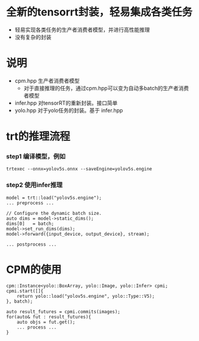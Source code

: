 # 全新的tensorrt封装，轻易集成各类任务
- 轻易实现各类任务的生产者消费者模型，并进行高性能推理
- 没有复杂的封装

# 说明
- cpm.hpp 生产者消费者模型
    - 对于直接推理的任务，通过cpm.hpp可以变为自动多batch的生产者消费者模型
- infer.hpp 对tensorRT的重新封装。接口简单
- yolo.hpp 对于yolo任务的封装。基于 infer.hpp

# trt的推理流程
### step1 编译模型，例如
`trtexec --onnx=yolov5s.onnx --saveEngine=yolov5s.engine`

### step2 使用infer推理
```
model = trt::load("yolov5s.engine");
... preprocess ...

// Configure the dynamic batch size.
auto dims = model->static_dims();
dims[0]   = batch;
model->set_run_dims(dims);
model->forward({input_device, output_device}, stream);

... postprocess ...
```
# CPM的使用
```
cpm::Instance<yolo::BoxArray, yolo::Image, yolo::Infer> cpmi;
cpmi.start([]{
    return yolo::load("yolov5s.engine", yolo::Type::V5);
}, batch);

auto result_futures = cpmi.commits(images);
for(auto& fut : result_futures){
    auto objs = fut.get();
    ... process ...
}
```
